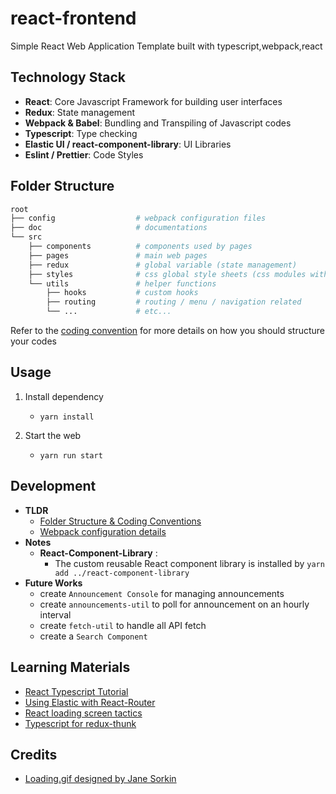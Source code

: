 # react-frontend
Simple React Web Application Template built with typescript,webpack,react

## Technology Stack

- **React**: Core Javascript Framework for building user interfaces
- **Redux**: State management
- **Webpack & Babel**: Bundling and Transpiling of Javascript codes
- **Typescript**: Type checking
- **Elastic UI / react-component-library**: UI Libraries
- **Eslint / Prettier**: Code Styles

## Folder Structure

```bash
root
├── config                  # webpack configuration files
├── doc                     # documentations
└── src
    ├── components          # components used by pages
    ├── pages               # main web pages
    ├── redux               # global variable (state management)
    ├── styles              # css global style sheets (css modules with SASS)
    └── utils               # helper functions
        ├── hooks           # custom hooks 
        ├── routing         # routing / menu / navigation related
        └── ...             # etc...
```

Refer to the [coding convention](doc/CODING_CONVENTIONS.md) for more details on how you should structure your codes

## Usage

1. Install dependency
    - `yarn install`

2. Start the web
    - `yarn run start`

## Development

- **TLDR**
    - [Folder Structure & Coding Conventions](doc/CODING_CONVENTIONS.md)
    - [Webpack configuration details](doc/WEBPACK.md)
- **Notes**
    - **React-Component-Library** : 
        - The custom reusable React component library is installed by `yarn add ../react-component-library` 
- **Future Works**
    - create `Announcement Console` for managing announcements
    - create `announcements-util` to poll for announcement on an hourly interval
    - create `fetch-util` to handle all API fetch
    - create a `Search Component`

## Learning Materials
- [React Typescript Tutorial](https://www.youtube.com/watch?v=Z5iWr6Srsj8)
- [Using Elastic with React-Router](https://github.com/elastic/eui/blob/master/wiki/react-router.md)
- [React loading screen tactics](https://medium.com/front-end-weekly/react-loading-screen-tactics-improving-user-experience-9452f183c00b)
- [Typescript for redux-thunk](https://github.com/reduxjs/redux-thunk/blob/master/test/typescript.ts)

## Credits
- [Loading.gif designed by Jane Sorkin](https://medium.com/better-programming/a-quick-and-easy-react-js-loading-screen-with-hooks-940feccd553f)